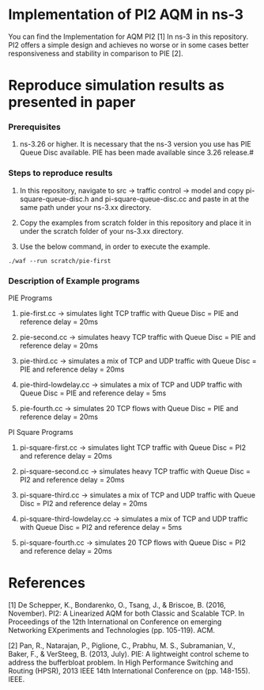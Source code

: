 # Implementation of PI2 AQM in ns-3

You can find the Implementation for AQM PI2 [1] In ns-3 in this repository. PI2 offers a simple design and achieves no worse or in some cases better responsiveness and stability in comparison to PIE [2].

# Reproduce simulation results as presented in paper

### Prerequisites    
1. ns-3.26 or higher. It is necessary that the ns-3 version you use has PIE Queue Disc available. PIE has been made available since 3.26 release.#     


### Steps to reproduce results ###

1. In this repository, navigate to src -> traffic control -> model and copy pi-square-queue-disc.h and pi-square-queue-disc.cc and paste in at the same path under your ns-3.xx directory.

2. Copy the examples from scratch folder in this repository and place it in under the scratch folder of your ns-3.xx directory.

3. Use the below command, in order to execute the example.

```
./waf --run scratch/pie-first
```

### Description of Example programs ###

PIE Programs

1. pie-first.cc -> simulates light TCP traffic with Queue Disc = PIE and reference delay = 20ms 

2. pie-second.cc -> simulates heavy TCP traffic with Queue Disc = PIE and reference delay = 20ms 

3. pie-third.cc -> simulates a mix of TCP and UDP traffic with Queue Disc = PIE and reference delay = 20ms 

4. pie-third-lowdelay.cc -> simulates a mix of TCP and UDP traffic with Queue Disc = PIE and reference delay = 5ms

5. pie-fourth.cc -> simulates 20 TCP flows with Queue Disc = PIE and reference delay = 20ms 
 
PI Square Programs

1. pi-square-first.cc -> simulates light TCP traffic with Queue Disc = PI2 and reference delay = 20ms 

2. pi-square-second.cc -> simulates heavy TCP traffic with Queue Disc = PI2 and reference delay = 20ms 

3. pi-square-third.cc -> simulates a mix of TCP and UDP traffic with Queue Disc = PI2 and reference delay = 20ms 

4. pi-square-third-lowdelay.cc -> simulates a mix of TCP and UDP traffic with Queue Disc = PI2 and reference delay = 5ms

5. pi-square-fourth.cc -> simulates 20 TCP flows with Queue Disc = PI2 and reference delay = 20ms 
 
# References

[1] De Schepper, K., Bondarenko, O., Tsang, J., & Briscoe, B. (2016, November). PI2: A Linearized AQM for both Classic and Scalable TCP. In Proceedings of the 12th International on Conference on emerging Networking EXperiments and Technologies (pp. 105-119). ACM.

[2] Pan, R., Natarajan, P., Piglione, C., Prabhu, M. S., Subramanian, V., Baker, F., & VerSteeg, B. (2013, July). PIE: A lightweight control scheme to address the bufferbloat problem. In High Performance Switching and Routing (HPSR), 2013 IEEE 14th International Conference on (pp. 148-155). IEEE.

